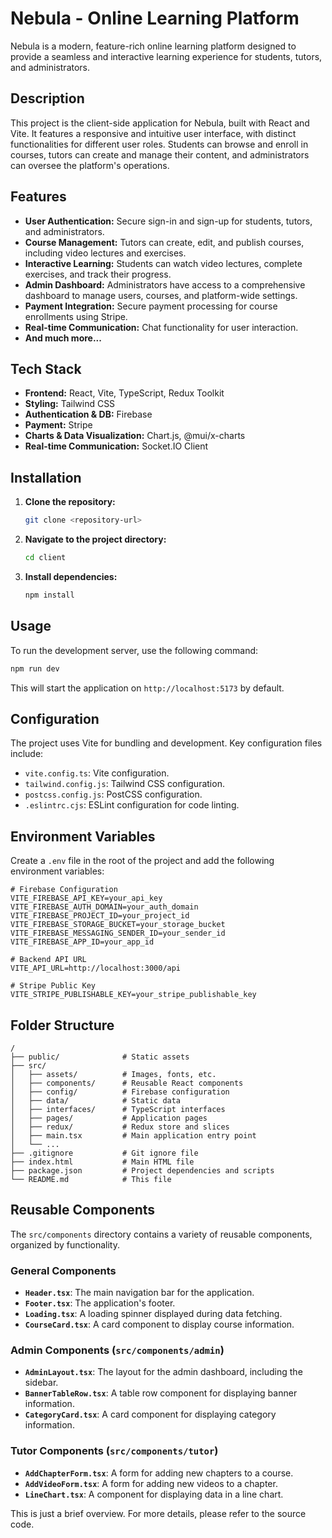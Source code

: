 # Nebula - Online Learning Platform

Nebula is a modern, feature-rich online learning platform designed to provide a seamless and interactive learning experience for students, tutors, and administrators.

## Description

This project is the client-side application for Nebula, built with React and Vite. It features a responsive and intuitive user interface, with distinct functionalities for different user roles. Students can browse and enroll in courses, tutors can create and manage their content, and administrators can oversee the platform's operations.

## Features

- **User Authentication:** Secure sign-in and sign-up for students, tutors, and administrators.
- **Course Management:** Tutors can create, edit, and publish courses, including video lectures and exercises.
- **Interactive Learning:** Students can watch video lectures, complete exercises, and track their progress.
- **Admin Dashboard:** Administrators have access to a comprehensive dashboard to manage users, courses, and platform-wide settings.
- **Payment Integration:** Secure payment processing for course enrollments using Stripe.
- **Real-time Communication:** Chat functionality for user interaction.
- **And much more...**

## Tech Stack

- **Frontend:** React, Vite, TypeScript, Redux Toolkit
- **Styling:** Tailwind CSS
- **Authentication & DB:** Firebase
- **Payment:** Stripe
- **Charts & Data Visualization:** Chart.js, @mui/x-charts
- **Real-time Communication:** Socket.IO Client

## Installation

1.  **Clone the repository:**
    ```bash
    git clone <repository-url>
    ```
2.  **Navigate to the project directory:**
    ```bash
    cd client
    ```
3.  **Install dependencies:**
    ```bash
    npm install
    ```

## Usage

To run the development server, use the following command:

```bash
npm run dev
```

This will start the application on `http://localhost:5173` by default.

## Configuration

The project uses Vite for bundling and development. Key configuration files include:

- `vite.config.ts`: Vite configuration.
- `tailwind.config.js`: Tailwind CSS configuration.
- `postcss.config.js`: PostCSS configuration.
- `.eslintrc.cjs`: ESLint configuration for code linting.

## Environment Variables

Create a `.env` file in the root of the project and add the following environment variables:

```
# Firebase Configuration
VITE_FIREBASE_API_KEY=your_api_key
VITE_FIREBASE_AUTH_DOMAIN=your_auth_domain
VITE_FIREBASE_PROJECT_ID=your_project_id
VITE_FIREBASE_STORAGE_BUCKET=your_storage_bucket
VITE_FIREBASE_MESSAGING_SENDER_ID=your_sender_id
VITE_FIREBASE_APP_ID=your_app_id

# Backend API URL
VITE_API_URL=http://localhost:3000/api

# Stripe Public Key
VITE_STRIPE_PUBLISHABLE_KEY=your_stripe_publishable_key
```

## Folder Structure

```
/
├── public/              # Static assets
├── src/
│   ├── assets/          # Images, fonts, etc.
│   ├── components/      # Reusable React components
│   ├── config/          # Firebase configuration
│   ├── data/            # Static data
│   ├── interfaces/      # TypeScript interfaces
│   ├── pages/           # Application pages
│   ├── redux/           # Redux store and slices
│   ├── main.tsx         # Main application entry point
│   └── ...
├── .gitignore           # Git ignore file
├── index.html           # Main HTML file
├── package.json         # Project dependencies and scripts
└── README.md            # This file
```

## Reusable Components

The `src/components` directory contains a variety of reusable components, organized by functionality.

### General Components

- **`Header.tsx`**: The main navigation bar for the application.
- **`Footer.tsx`**: The application's footer.
- **`Loading.tsx`**: A loading spinner displayed during data fetching.
- **`CourseCard.tsx`**: A card component to display course information.

### Admin Components (`src/components/admin`)

- **`AdminLayout.tsx`**: The layout for the admin dashboard, including the sidebar.
- **`BannerTableRow.tsx`**: A table row component for displaying banner information.
- **`CategoryCard.tsx`**: A card component for displaying category information.

### Tutor Components (`src/components/tutor`)

- **`AddChapterForm.tsx`**: A form for adding new chapters to a course.
- **`AddVideoForm.tsx`**: A form for adding new videos to a chapter.
- **`LineChart.tsx`**: A component for displaying data in a line chart.

This is just a brief overview. For more details, please refer to the source code.
